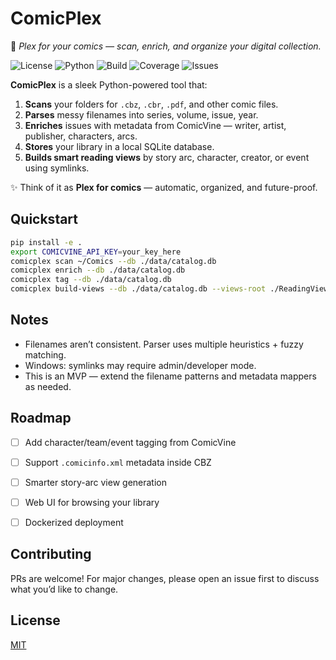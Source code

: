 # ComicPlex


🚀 *Plex for your comics — scan, enrich, and organize your digital collection.*


![License](https://img.shields.io/github/license/kiritee/comicplex)
![Python](https://img.shields.io/badge/python-3.10%2B-blue)
![Build](https://img.shields.io/github/actions/workflow/status/kiritee/comicplex/ci.yml?branch=main&label=build)
![Coverage](https://img.shields.io/codecov/c/github/kiritee/comicplex?label=coverage)
![Issues](https://img.shields.io/github/issues/kiritee/comicplex)


**ComicPlex** is a sleek Python-powered tool that:


1. **Scans** your folders for `.cbz`, `.cbr`, `.pdf`, and other comic files.
2. **Parses** messy filenames into series, volume, issue, year.
3. **Enriches** issues with metadata from ComicVine — writer, artist, publisher, characters, arcs.
4. **Stores** your library in a local SQLite database.
5. **Builds smart reading views** by story arc, character, creator, or event using symlinks.


✨ Think of it as **Plex for comics** — automatic, organized, and future-proof.


## Quickstart
```bash
pip install -e .
export COMICVINE_API_KEY=your_key_here
comicplex scan ~/Comics --db ./data/catalog.db
comicplex enrich --db ./data/catalog.db
comicplex tag --db ./data/catalog.db
comicplex build-views --db ./data/catalog.db --views-root ./ReadingViews
```


## Notes
- Filenames aren’t consistent. Parser uses multiple heuristics + fuzzy matching.
- Windows: symlinks may require admin/developer mode.
- This is an MVP — extend the filename patterns and metadata mappers as needed.


## Roadmap
- [ ] Add character/team/event tagging from ComicVine
- [ ] Support `.comicinfo.xml` metadata inside CBZ
- [ ] Smarter story-arc view generation
- [ ] Web UI for browsing your library
- [ ] Dockerized deployment


## Contributing
PRs are welcome! For major changes, please open an issue first to discuss what you’d like to change.


## License
[MIT](LICENSE)
